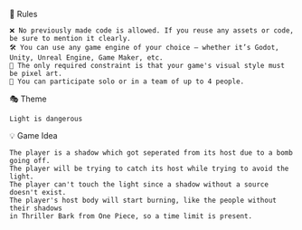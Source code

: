 🎯 Rules

    ❌ No previously made code is allowed. If you reuse any assets or code, be sure to mention it clearly.
    🛠️ You can use any game engine of your choice — whether it’s Godot, Unity, Unreal Engine, Game Maker, etc.
    🎨 The only required constraint is that your game's visual style must be pixel art.
    👥 You can participate solo or in a team of up to 4 people.

🎭 Theme
    
    Light is dangerous

💡 Game Idea
    
    The player is a shadow which got seperated from its host due to a bomb going off.
    The player will be trying to catch its host while trying to avoid the light.
    The player can't touch the light since a shadow without a source doesn't exist.
    The player's host body will start burning, like the people without their shadows
    in Thriller Bark from One Piece, so a time limit is present.
